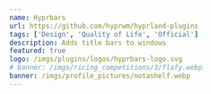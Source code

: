 ```yaml
---
name: Hyprbars
url: https://github.com/hyprwm/hyprland-plugins
tags: ['Design', 'Quality of Life', 'Official']
description: Adds title bars to windows
featured: true
logo: /imgs/plugins/logos/hyprbars-logo.svg
# banner: /imgs/ricing_competitions/3/flafy.webp
banner: /imgs/profile_pictures/notashelf.webp
---
```

